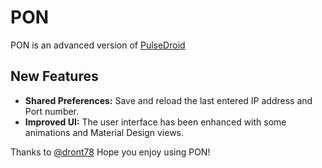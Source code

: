 # PON
PON is an advanced version of [PulseDroid](https://github.com/dront78/PulseDroid)

## New Features

- **Shared Preferences:** Save and reload the last entered IP address and Port number.
- **Improved UI:** The user interface has been enhanced with some animations and Material Design views.

Thanks to [@dront78](https://github.com/dront78)
Hope you enjoy using PON!
